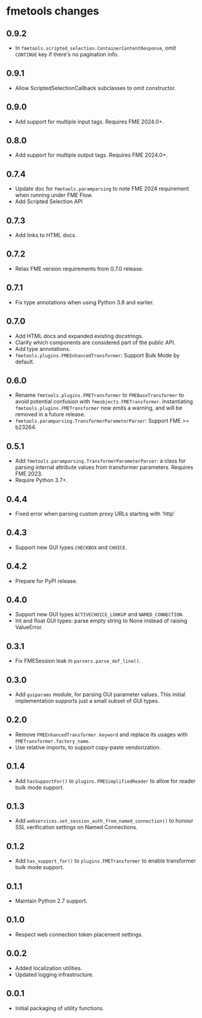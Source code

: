 # fmetools changes

## 0.9.2

* In `fmetools.scripted_selection.ContainerContentResponse`,
  omit `CONTINUE` key if there's no pagination info.

## 0.9.1

* Allow ScriptedSelectionCallback subclasses to omit constructor.

## 0.9.0

* Add support for multiple input tags. Requires FME 2024.0+.

## 0.8.0

* Add support for multiple output tags. Requires FME 2024.0+.

## 0.7.4

* Update doc for `fmetools.paramparsing` to note FME 2024 requirement
  when running under FME Flow.
* Add Scripted Selection API

## 0.7.3

* Add links to HTML docs.

## 0.7.2

* Relax FME version requirements from 0.7.0 release.

## 0.7.1

* Fix type annotations when using Python 3.8 and earlier.

## 0.7.0

* Add HTML docs and expanded existing docstrings.
* Clarify which components are considered part of the public API.
* Add type annotations.
* `fmetools.plugins.FMEEnhancedTransformer`: Support Bulk Mode by default.

## 0.6.0

* Rename `fmetools.plugins.FMETransformer` to `FMEBaseTransformer`
  to avoid potential confusion with `fmeobjects.FMETransformer`.
  Instantiating `fmetools.plugins.FMETransformer` now emits a warning,
  and will be removed in a future release.
* `fmetools.paramparsing.TransformerParameterParser`: Support FME >= b23264.

## 0.5.1

* Add `fmetools.paramparsing.TransformerParameterParser`: a class for parsing
  internal attribute values from transformer parameters. Requires FME 2023.
* Require Python 3.7+.

## 0.4.4

* Fixed error when parsing custom proxy URLs starting with 'http'

## 0.4.3

* Support new GUI types `CHECKBOX` and `CHOICE`.

## 0.4.2

* Prepare for PyPI release.

## 0.4.0

* Support new GUI types `ACTIVECHOICE_LOOKUP` and `NAMED_CONNECTION`.
* Int and float GUI types: parse empty string to None instead of raising ValueError.

## 0.3.1

* Fix FMESession leak in `parsers.parse_def_line()`.

## 0.3.0

* Add `guiparams` module, for parsing GUI parameter values.
  This initial implementation supports just a small subset of GUI types.

## 0.2.0

* Remove `FMEEnhancedTransformer.keyword` and replace its usages with `FMETransformer.factory_name`.
* Use relative imports, to support copy-paste vendorization.

## 0.1.4

* Add `hasSupportFor()` to `plugins.FMESimplifiedReader` to allow for reader bulk mode support.

## 0.1.3

* Add `webservices.set_session_auth_from_named_connection()` to honour SSL verification settings on Named Connections.

## 0.1.2

* Add `has_support_for()` to `plugins.FMETransformer` to enable transformer bulk mode support.

## 0.1.1

* Maintain Python 2.7 support.

## 0.1.0

* Respect web connection token placement settings.

## 0.0.2

* Added localization utilities.
* Updated logging infrastructure.

## 0.0.1

* Initial packaging of utility functions.
